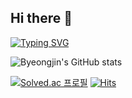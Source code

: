 ## Hi there 👋

<!--
**byeongjin1/byeongjin1** is a ✨ _special_ ✨ repository because its `README.md` (this file) appears on your GitHub profile.

Here are some ideas to get you started:

- 🔭 I’m currently working on ...
- 🌱 I’m currently learning ...
- 👯 I’m looking to collaborate on ...
- 🤔 I’m looking for help with ...
- 💬 Ask me about ...
- 📫 How to reach me: ...
- 😄 Pronouns: ...
- ⚡ Fun fact: ...
-->
[![Typing SVG](https://readme-typing-svg.demolab.com/?lines=Byeongjin's+AI+Git)](https://git.io/typing-svg)

![Byeongjin's GitHub stats](https://github-readme-stats.vercel.app/api?username=byeongjin1&show_icons=true&theme=gradient&custom_title=Byeongjin's%20GitHub%20Stats&hide_title=false&bg_color=30,87CEEB,4682B4&text_color=FFFFFF&icon_color=FFD700&title_color=FFFFFF)


[![Solved.ac 프로필](http://mazassumnida.wtf/api/v2/generate_badge?boj=wjdqudwls05)](https://solved.ac/wjdqudwls05)​
                                 [![Hits](https://hits.seeyoufarm.com/api/count/incr/badge.svg?url=https%3A%2F%2Fgithub.com%2Fbyeongjin1&count_bg=%2379C83D&title_bg=%234F8844&icon=&icon_color=%23B64444&title=hits&edge_flat=false)](https://hits.seeyoufarm.com)


